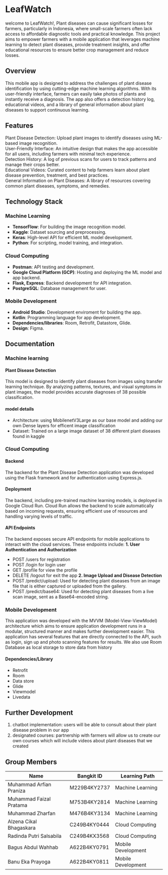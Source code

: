 # LeafWatch
welcome to LeafWatch!, Plant diseases can cause significant losses for farmers, particularly in Indonesia, where small-scale farmers often lack access to affordable diagnostic tools and practical knowledge. This project aims to empower farmers with a mobile application that leverages machine learning to detect plant diseases, provide treatment insights, and offer educational resources to ensure better crop management and reduce losses.

## Overview
This mobile app is designed to address the challenges of plant disease identification by using cutting-edge machine learning algorithms. With its user-friendly interface, farmers can easily take photos of plants and instantly receive a diagnosis. The app also offers a detection history log, educational videos, and a library of general information about plant diseases to support continuous learning.

## Features
Plant Disease Detection: Upload plant images to identify diseases using ML-based image recognition.  
User-Friendly Interface: An intuitive design that makes the app accessible for all users, including farmers with minimal tech experience.  
Detection History: A log of previous scans for users to track patterns and manage their crops better.  
Educational Videos: Curated content to help farmers learn about plant disease prevention, treatment, and best practices.  
General Information on Plant Diseases: A library of resources covering common plant diseases, symptoms, and remedies.

## Technology Stack
### Machine Learning
- **TensorFlow**: For building the image recognition model.  
- **Kaggle**: Dataset sourcing and preprocessing.  
- **Keras**: High-level API for efficient ML model development.  
- **Python**: For scripting, model training, and integration.

### Cloud Computing
- **Postman**: API testing and development.  
- **Google Cloud Platform (GCP)**: Hosting and deploying the ML model and app backend.  
- **Flask, Express**: Backend development for API integration.  
- **PostgreSQL**: Database management for user.

### Mobile Development
- **Android Studio**: Development enviroment for building the app.
- **Kotlin**: Programming language for app development.
- **Dependencies/libraries**: Room, Retrofit, Datastore, Glide.
- **Design**: Figma.


## Documentation
### Machine learning
#### Plant Disease Detection
This model is designed to identify plant diseases from images using transfer learning technique. By analyzing patterns, textures, and visual symptoms in plant images, the model provides accurate diagnoses of 38 possible classification. 

#### model details
* Architecture: using MobilenetV3Large as our base model and adding our own Dense layers for efficent image classification  
* Dataset: Trained on a large image dataset of 38 different plant diseases found in kaggle
   
### Cloud Computing
#### Backend
The backend for the Plant Disease Detection application was developed using the Flask framework and for authentication using Express.js. 
#### Deployment
The backend, including pre-trained machine learning models, is deployed in Google Cloud Run. Cloud Run allows the backend to scale automatically based on incoming requests, ensuring efficient use of resources and handling varying levels of traffic. 
#### API Endpoints
The backend exposes secure API endpoints for mobile applications to interact with the cloud services. These endpoints include:
**1. User Authentication and Authorization**
- POST /users for registration
- POST /login for login user
- GET /profile for view the profile
- DELETE /logout for exit the app
**2. Image Upload and Disease Detection**
- POST /predict/upload: Used for detecting plant diseases from an image file that is either captured or uploaded from the gallery.
- POST /predict/base64: Used for detecting plant diseases from a live scan image, sent as a Base64-encoded string.

### Mobile Development
This application was developed with the MVVM (Model-View-ViewModel) architecture which aims to ensure application development runs in a modular, structured manner and makes further development easier. 
This application has several features that are directly connected to the API, such as login, sign up and photo scanning features for results. We also use Room Database as local storage to store data from history

#### Dependencies/Library
* Retrofit
* Room
* Data store
* Glide
* Viewmodel
* Livedata 

## Further Development
1. chatbot implementation: users will be able to consult about their plant disease problem in our app
2. designated courses: partnership with farmers will allow us to create our own courses which will include videos about plant diseases that we created


## Group Members
| Name                          | Bangkit ID     | Learning Path       |
|-------------------------------|----------------|---------------------|
| Muhammad Arfian Praniza       | M229B4KY2737   | Machine Learning    |
| Muhammad Faizal Pratama       | M753B4KY2814   | Machine Learning    |
| Muhammad Zharfan              | M476B4KY3134   | Machine Learning    |
| Alzena Cikal Bhagaskara       | C249B4KY0444   | Cloud Computing     |
| Radinda Putri Salsabila       | C249B4KX3568   | Cloud Computing     |
| Bagus Abdul Wahhab            | A622B4KY0791   | Mobile Development  |
| Banu Eka Prayoga              | A622B4KY0811   | Mobile Development  |

